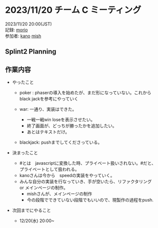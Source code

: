 # 2023/11/20 チーム C ミーティング

2023/11/20 20:00(JST) <br>
記録: [morio](https://github.com/m0rio0818) <br>
参加者: [kano](https://github.com/SouthernMinami) [mish](https://github.com/daxchx)

## Splint2 Planning

## 作業内容

*  やったこと
    * poker : phaserの導入を始めたが、まだ形になっていない。これからblack jackを参考にやっていく

    * war: 一通り、実装はできた。
        * 一戦一戦win loseを表示させたい。
        * 終了画面が、どっちが勝ったかを追加したい。
        * あとはテキストだけ。   
    * blackjack: pushまでしてくださっている。

*   決まったこと 
    * #とは　javascriptに変換した時、プライベート扱いされない。#だと、プライベートとして扱われる。
    * kanoさんは今から　speedの実装をやっていく。
    * みんな自分の実装を行なっていき、手が空いたら、リファクタリング　or メインページの制作。
        * mishさんが、メインページの制作
        * 今の段階でできていない段階でもいいので、現製作の過程をpush.   

*   次回までにやること
    * 12/20(水) 20:00~